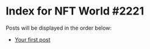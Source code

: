 # Index for NFT World #2221
Posts will be displayed in the order below:

- [Your first post](./001-first.md)

